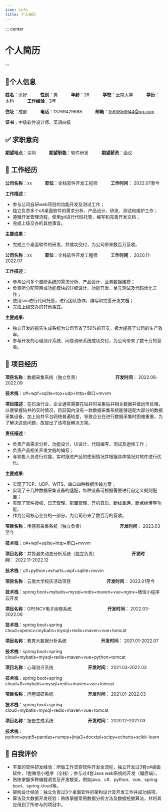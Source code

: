 ```yaml
---
icon: info
title: 个人简历
---
```

::: center
# **个人简历**
:::

## **👦个人信息**

**姓名**：佘好　　　**性别**：男　　　**年龄**：26　　　**学校**：云南大学　　　**学历**：本科　　　**工作经验**：3年

**住址**：成都　　　**电话**：13769429688　　　**邮箱**：[1593856944@qq.com](http://1593856943@qq.com)

**证书**：中级软件设计师、英语四级

## **✅ 求职意向**

**期望地点**：深圳　　　**期望职能**：软件研发　　　**期望薪资**：面议

## **📅 工作经历**

**公司名称**：xx　　　**职位**：全栈软件开发工程师　　　**工作时间**： 2022.07至今

**工作描述：**

*   参与公司自研web项目的功能开发及测试工作；
*   独立负责多个c#桌面软件的需求分析、产品设计、研发、测试和维护工作；
*   遵循开发管理流程，使用git进行代码托管，编写和完善开发文档；
*   完成上级交办的其他事宜。

**主要成果：**

*   完成三个桌面软件的研发，并成功交付，为公司带来数百万营收。

**公司名称**：xx　　　**职位**：全栈软件开发工程师　　　**工作时间**： 2020.11-2022.07

**工作描述：**

*   参与公司多个自研系统的需求分析、产品设计、业务数据建模；
*   负责所分配项目或功能模块的详细设计、功能开发、单元测试及代码优化工作；
*   使用svn进行代码托管，进行团队协作，编写和完善开发文档；
*   完成上级交办的其他事宜。

**主要成果:**

*   独立开发的报告生成系统为公司节省了50%的开支，极大提高了公司的生产效率。
*   参与开发的心理测评系统、问卷调研系统成功交付，为公司带来了数十万的营收。

## **💼 项目经历**

**项目名称**：数据采集系统（独立负责）                             **开发时间**： 2022.08-2022.09

**技术栈**：c#+wpf+sqlite+tcp+udp+http+串口+mvvm

**项目描述**：在石油行业，企业通常需要在钻井时采集钻井相关数据并做远传处理，以便掌握钻井的实时情况，目前国内没有一款数据采集系统能够适配大部分的数据采集设备，加上钻井平台网络普遍较差，导致企业在进行数据采集时困难重重，为了解决这些问题，故提出了该项目解决方案。

**责任描述**：

*   负责产品需求分析、功能设计、UI设计、代码编写、测试及运维工作；
*   负责产品相关开发文档的编写；
*   与销售人员进行对接，实时跟进产品的使用情况并根据具体情况对软件进行优化。

**主要成果**:

*   实现了TCP、UDP、WITS、串口四种数据传输方案；
*   实现了十几种数据采集设备的适配，每种设备可根据需要进行自定义规则配置；
*   实现了软件授权、日志管理、配置管理、开机自启、断线重连、断点续传等功能。
*   作为公司核心业务的一部分，为公司带来了数百万的营收。

**项目名称**：传感器采集系统（独立负责）                             **开发时间**： 2023.03至今

**技术栈**：c#+wpf+sqlite+http+串口+mvvm

**项目名称**：井筒漏失动态分析系统（独立负责）                            **开发时间**： 2022.11-2022.12

**技术栈**：c#+python+echarts+wpf+sqlite+mvvm

**项目名称**：云南大学校庆活动项目                             **开发时间**： 2023.01至今

**技术栈**：spring boot+mybatis+mysql+redis+maven+vue+nginx+微信小程序云开发

**项目名称**：OPENCV电子阅卷系统                             **开发时间**： 2022.03-2022.06

**技术栈**：spring boot+spring cloud+opencv+mybatis+mysql+redis+maven+vue+tomcat

**项目名称**：教育大数据分析系统                            **开发时间**： 2021.01-2022.07

**技术栈**：spring boot+spring cloud+mybatis+mysql+redis+maven+vue+python+tomcat

**项目名称**：心理测评系统                            **开发时间**： 2021.03-2022.03

**技术栈**：spring boot+spring cloud+R+mybatis+mysql+redis+maven+vue+tomcat

**项目名称**：问卷调研系统                            **开发时间**： 2021.01-2022.03

**技术栈**：spring boot+spring cloud+mybatis+mysql+redis+maven+vue+tomcat

**项目名称**：报告生成系统                            **开发时间**： 2020.12-2021.03

**技术栈**：python+pyqt5+pandas+numpy+jinja2+docxtpl+scipy+echarts+scikit-learn

## **📝 自我评价**

*   丰富的软件研发经验：所做工作贯穿软件开发全流程，独立开发过3套c#桌面软件，1套微信小程序（全栈）；参与过4套Java web系统的开发（偏后端）。
*   熟练掌握多种编程语言及开发框架，例如java、c#、python、vue、spring boot、spring cloud等。
*   架构设计经验：独立负责过3个桌面软件的架构设计及开发工作并成功结项。
*   算法及大数据开发经验：熟练掌握常用数据分析方法及数据挖掘算法，并将其应用到了所参与的项目中。



